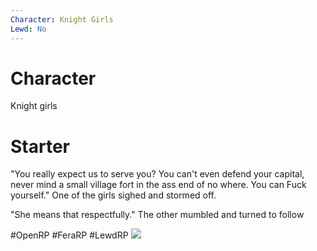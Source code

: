 ```yaml
---
Character: Knight Girls
Lewd: No
---
```

# Character
Knight girls

# Starter

"You really expect us to serve you? You can't even defend your capital, never mind a small village fort in the ass end of no where. You can Fuck yourself." One of the girls sighed and stormed off.

"She means that respectfully." The other mumbled and turned to follow

  
#OpenRP #FeraRP #LewdRP 
![](2e199d6522261ffee53ef64078e0261e.jpg)